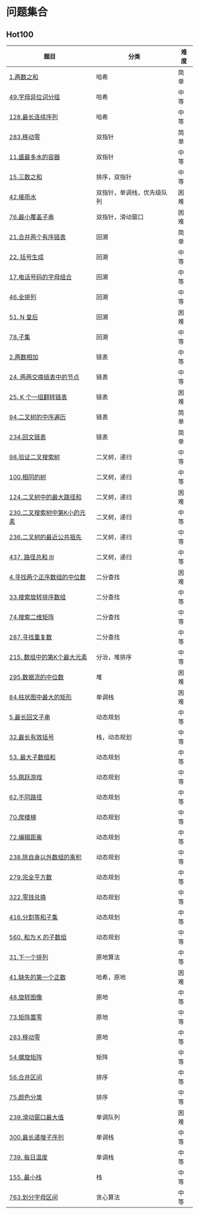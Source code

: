 # 问题集合

## Hot100

| 题目 | 分类 | 难度 |
| --- | --- | --- |
| [1.两数之和](../problems/1.two-sum.md) | 哈希 | 简单 |
| [49.字母异位词分组](../problems/49.group-anagrams.md) | 哈希 | 中等 |
| [128.最长连续序列](../problems/128.longest-consecutive-sequence.md) | 哈希 | 中等 |
| [283.移动零](../problems/283.move-zeroes.md) | 双指针 | 简单 |
| [11.盛最多水的容器](../problems/11.container-with-most-water.md) | 双指针 | 中等 |
| [15.三数之和](../problems/15.3sum.md) | 排序，双指针 | 中等 |
| [42.接雨水](../problems/42.trapping-rain-water.md) | 双指针，单调栈，优先级队列 | 困难 |
| [76.最小覆盖子串](../problems/76.minimum-window-substring.md) | 双指针，滑动窗口 | 困难 |
| [21.合并两个有序链表](../problems/21.merge-two-sorted-lists.md) | 回溯 | 简单 |
| [22. 括号生成](../problems/22.generate-parenthesis.md) | 回溯 | 中等 |
| [17.电话号码的字母组合](../problems/17.letter-combinations-of-a-phone-number.md) | 回溯 | 中等 |
| [46.全排列](../problems/46.permutations.md) | 回溯 | 中等 |
| [51. N 皇后](../problems/51.n-queens.md) | 回溯 | 困难 |
| [78.子集](../problems/78.subsets.md) | 回溯 | 中等 |
| [2.两数相加](../problems/2.add-two-numbers.md) | 链表 | 中等 |
| [24. 两两交换链表中的节点](../problems/24.swap-nodes-in-pairs.md) | 链表 | 中等 |
| [25. K 个一组翻转链表](../problems/25.reverse-nodes-in-k-group.md) | 链表 | 困难 |
| [94.二叉树的中序遍历](../problems/94.binary-tree-inorder-traversal.md) | 链表 | 简单 |
| [234.回文链表](../problems/234.palindrome-linked-list.md) | 链表 | 简单 |
| [98.验证二叉搜索树](../problems/98.validate-binary-search-tree.md) | 二叉树，递归 | 中等 |
| [100.相同的树](../problems/100.same-tree.md) | 二叉树，递归 | 中等 |
| [124.二叉树中的最大路径和](../problems/124.binary-tree-maximum-path-sum.md) | 二叉树，递归 | 困难 |
| [230.二叉搜索树中第K小的元素](../problems/230.kth-smallest-element-in-a-bst.md) | 二叉树，递归 | 中等 |
| [236.二叉树的最近公共祖先](../problems/236.lowest-common-ancestor-of-a-binary-tree.md) | 二叉树，递归 | 中等 |
| [437. 路径总和 III](../problems/437.path-sum-iii.md) | 二叉树，递归 | 中等 |
| [4.寻找两个正序数组的中位数](../problems/4.median-of-two-sorted-arrays.md) | 二分查找 | 困难 |
| [33.搜索旋转排序数组](../problems/33.search-in-rotated-sorted-array.md) | 二分查找 | 中等 |
| [74.搜索二维矩阵](../problems/74.search-a-2d-matrix.md) | 二分查找 | 中等 |
| [287.寻找重复数](../problems/287.find-the-duplicate-number.md) | 二分查找 | 中等 |
| [215. 数组中的第K个最大元素](../problems/215.kth-largest-element-in-an-array.md) | 分治，堆排序 | 中等 |
| [295.数据流的中位数](../problems/295.find-median-from-data-stream.md) | 堆 | 困难 |
| [84.柱状图中最大的矩形](../problems/84.largest-rectangle-in-histogram.md) | 单调栈 | 困难 |
| [5.最长回文子串](../problems/5.longest-palindromic-substring.md) | 动态规划 | 中等 |
| [32.最长有效括号](../problems/32.longest-valid-parentheses.md) | 栈，动态规划 | 中等 |
| [53. 最大子数组和](../problems/53.maximum-subarray.md) | 动态规划 | 中等 |
| [55.跳跃游戏](../problems/55.jump-game.md) | 动态规划 | 中等 |
| [62.不同路径](../problems/62.unique-paths.md) | 动态规划 | 中等 |
| [70.爬楼梯](../problems/70.climbing-stairs.md) | 动态规划 | 中等 |
| [72.编辑距离](../problems/72.edit-distance.md) | 动态规划 | 中等 |
| [238.除自身以外数组的乘积](../problems/238.product-of-array-except-self.md) | 动态规划 | 中等 |
| [279.完全平方数](../problems/279.perfect-squares.md) | 动态规划 | 中等 |
| [322.零钱兑换](../problems/322.coin-change.md) | 动态规划 | 中等 |
| [416.分割等和子集](../problems/416.partition-equal-subset-sum.md) | 动态规划 | 中等 |
| [560. 和为 K 的子数组](../problems/560.subarray-sum-equals-k.md) | 动态规划 | 中等 |
| [31.下一个排列](../problems/31.next-permutation.md) | 原地算法 | 中等 |
| [41.缺失的第一个正数](../problems/41.first-missing-positive.md) | 哈希，原地 | 困难 |
| [48.旋转图像](../problems/48.rotate-image.md) | 原地 | 中等 |
| [73.矩阵置零](../problems/73.set-matrix-zeroes.md) | 原地 | 中等 |
| [283.移动零](../problems/283.move-zeroes.md) | 原地 | 中等 |
| [54.螺旋矩阵](../problems/54.spiral-matrix.md) | 矩阵 | 中等 |
| [56.合并区间](../problems/56.merge-intervals.md) | 排序 | 中等 |
| [75.颜色分类](../problems/75.sort-colors.md) | 排序 | 中等 |
| [239.滑动窗口最大值](../problems/239.sliding-window-maximum.md) | 单调队列 | 困难 |
| [300.最长递增子序列](../problems/300.longest-increasing-subsequence.md) | 单调栈 | 中等 |
| [739. 每日温度](../problems/739.daily-temperatures.md) | 单调栈 | 中等 |
| [155. 最小栈](../problems/155.min-stack.md) | 栈 | 中等 |
| [763.划分字母区间](../problems/763.partition-labels.md) | 贪心算法 | 中等 |